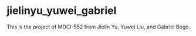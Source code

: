 # jielinyu_yuwei_gabriel

This is the project of MDCI-552 from Jielin Yu, Yuwei Liu, and Gabriel Bogo.
